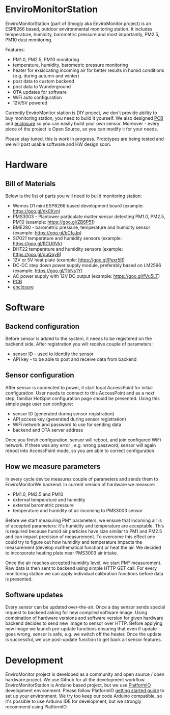 # EnviroMonitorStation
EnviroMonitorStation (part of Smogly aka EnviroMonitor project) is an ESP8266 based, outdoor environmental monitoring station. It includes temperature, humidity, barometric pressure and most importantly, PM2.5, PM10 dust monitoring.

Features:
- PM1.0, PM2.5, PM10 monitoring
- temperature, humidity, barometric pressure monitoring
- heater for exsiccating incoming air for better results in humid conditions (e.g. during autumn and winter)
- post data to custom backend
- post data to Wunderground
- OTA updates for software
- WiFi auto configuration
- 12V/5V powered

Currently EnviroMonitor station is DIY project, we don't provide ability to buy monitoring station, you need to build it yourself.
We also designed [PCB](https://github.com/EnviroMonitor/EnviroMonitorElectronics) and [enclosure](https://github.com/EnviroMonitor/EnviroMonitorEnclosure) so you can easily build your own sensor. Moreover - every piece of the project is Open Source, so you can modify it for your needs.

Please stay tuned, this is work in progress. Prototypes are being tested and we will post usable software and HW design soon.

# Hardware

## Bill of Materials
Below is the list of parts you will need to build monitoring station:

- Wemos D1 mini ESP8266 based development board (example: https://goo.gl/nk0Xvn)
- PMS3003 - Plantower particulate matter sensor detecting PM1.0, PM2.5, PM10 (example: https://goo.gl/ZB6P51)
- BME280 - barometric pressure, temperature and humidity sensor (example: https://goo.gl/bCfaJp)
- Si7021 temperature and humidity sensors (example: https://goo.gl/RCU0Vk)
- DHT22 temperature and humidity sensors (example: https://goo.gl/guQqyB)
- 12V or 5V heat plate (example: https://goo.gl/Pexr5R)
- DC-DC step down power supply module, preferably based on LM2596 (example: https://goo.gl/TbNs1Y)
- AC power supply with 12V DC output (example: https://goo.gl/fVu5LT)
- [PCB](https://github.com/EnviroMonitor/EnviroMonitorElectronics)
- [enclosure](https://github.com/EnviroMonitor/EnviroMonitorEnclosure)

# Software
## Backend configuration
Before sensor is added to the system, it needs to be registered on the backend side. After registration you will receive couple of parameters:
- sensor ID - used to identify the sensor
- API key - to be able to post and receive data from backend

## Sensor configuration
After sensor is connected to power, it start local AccessPoint for initial configuration. User needs to connect to this AccessPoint and as a next step, familiar HotSpot configuration page should be presented. Using this simple page user can configure:
- sensor ID (generated during sensor registration)
- API access key (generated during sensor registration)
- WiFi network and password to use for sending data
- backend and OTA server address

Once you finish configuration, sensor will reboot, and join configured WiFi network. If there was any error , e.g. wrong password, sensor will again reboot into AccessPoint mode, so you are able to correct configuration.

## How we measure parameters
In every cycle device measures couple of parameters and sends them to EnviroMonitorWe backend. In current version of hardware we measure:
- PM1.0, PM2.5 and PM10
- external temperature and humidity
- external barometric pressure
- temperature and humidity of air incoming to PMS3003 sensor

Before we start measuring PM* parameters, we ensure that incoming air is of accepted parameters: it's humidity and temperature are acceptable. This is required because humid air particles have size similar to PM1 and PM2.5 and can impact precision of measurement. To overcome this effect one could try to figure out how humidity and temperature impacts the measurement (develop mathematical function) or heat the air. We decided to incorporate heating plate near PMS3003 air intake.

Once the air reaches accepted humidity level, we start PM* measurement. Raw data is then sent to backend using simple HTTP GET call. For every monitoring station we can apply individual calibration functions before data is presented.

## Software updates
Every sensor can be updated over-the-air. Once a day sensor sends special request to backend asking for new compiled software image. Using combination of hardware versions and software version for given hardware backend decides to send new image to sensor over HTTP.
Before applying new image we launch pre-update functions ensuring that even if update goes wrong, sensor is safe, e.g. we switch off the heater. Once the update is successful, we use post-update function to get back all sensor features.

# Development
EnviroMonitor project is developed as a community and open source / open hardware project. We use Github for all the development workflow.
EnviroMonitorStation is Arduino based project, but we use [PlatformIO](http://platformio.org/) development environment. Please follow PlatformIO [getting started guide](http://platformio.org/get-started) to set up your environment. We try too keep our code Arduino compatible, so it's possible to use Arduino IDE for development, but we strongly recommend using PlatformIO. 
